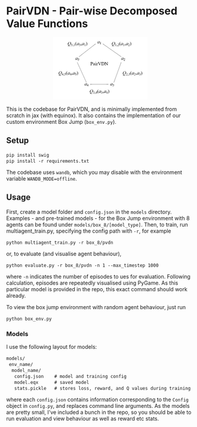 # PairVDN - Pair-wise Decomposed Value Functions

<p align="center"">
    <img src="assets/PairVDN.png" width="50%"/>
</p>

This is the codebase for PairVDN, and is minimally implemented from scratch in jax (with equinox).
It also contains the implementation of our custom environment Box Jump (`box_env.py`).


## Setup
```
pip install swig
pip install -r requirements.txt
```
The codebase uses `wandb`, which you may disable with the environment variable `WANDB_MODE=offline`.



## Usage
First, create a model folder and `config.json` in the `models` directory. Examples - and pre-trained models -  for the Box Jump environment
with 8 agents can be found under `models/box_8/[model_type]`. Then, to train, run multiagent_train.py,
specifying the config path with `-r`, for example
```
python multiagent_train.py -r box_8/pvdn
```
or, to evaluate (and visualise agent behaviour),
```
python evaluate.py -r box_8/pvdn -n 1 --max_timestep 1000
```
where `-n` indicates the number of episodes to ues for evaluation. Following calculation,
episodes are repeatedly visualised using PyGame. As this particular model is provided in the repo, this exact command should work already.

To view the box jump environment with random agent behaviour, just run
```
python box_env.py
```

### Models
I use the following layout for models:
```
models/
 env_name/
  model_name/
   config.json    # model and training config
   model.eqx      # saved model
   stats.pickle   # stores loss, reward, and Q values during training
```
where each `config.json` contains information corresponding to the `Config` object in `config.py`,
and replaces  command line arguments. As the models are pretty small, I've included a bunch in the repo, 
so you should be able to run evaluation and view behaviour as well as reward etc stats.
